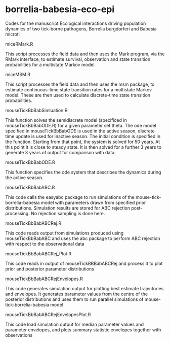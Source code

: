# borrelia-babesia-eco-epi

Codes for the manuscript Ecological interactions driving population dynamics of two tick-borne pathogens, Borrelia burgdorferi and Babesia microti

miceRMark.R

This script processes the field data and then uses the Mark program, via the RMark interface, to estimate survival, observation and state transition probabilities for a multistate Markov model.

miceMSM.R

This script processes the field data and then uses the msm package, to estimate continuous-time state transition rates for a multistate Markov model. These are then used to calculate discrete-time state transition probabilities.

mouseTickBbBabSimluation.R

This function solves the semidiscrete model (specificed in mouseTickBbBabODE.R) for a given parameter set theta. The ode model specified in mouseTickBbBabODE is used in the active season, discrete time update is used for inactive season. The initial condition is specified in the function. Starting from that point, the system is solved for 50 years. At this point it is close to steady state. It is then solved for a further 3 years to generate 3 years of output for comparison with data.

mouseTickBbBabODE.R

This function specifies the ode system that describes the dynamics during the active season.

mouseTickBbBabABC.R

This code calls the easyabc package to run simulations of the mouse-tick-borrelia-babesia model with parameters drawn from specified prior distributions. Simulation results are stored for ABC rejection post-processing. No rejection sampling is done here.

mouseTickBbBabABCRej.R

This code reads output from simulations produced using mouseTickBbBabABC and uses the abc package to perform ABC rejection with respect to the observational data

mouseTickBbBabABCRej_Plot.R

This code reads in output of mouseTickBBBabABCRej and process it to plot prior and posterior parameter distributions

mouseTickBbBabABCRejEnvelopes.R

This code generates simulation output for plotting best estimate trajectories and envelopes. It generates parameter values from the centre of the posterior distributions and uses them to run parallel simulations of mouse-tick-borrelia-babesia model

mouseTickBbBabABCRejEnvelopesPlot.R

This code load simulation output for median parameter values and parameter envelopes, and plots summary statistic envelopes together with observations
